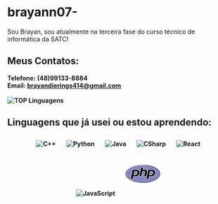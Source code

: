 # brayann07-
Sou Brayan, sou atualmente na terceira fase do curso técnico de informática da SATC!
<br>
## Meus Contatos:
<b>Telefone: <b>(48)99133-8884<br>
<b>Email: brayandierings414@gmail.com<br>
<br>
![TOP Linguagens](https://github-readme-stats.vercel.app/api/top-langs/?username=brayann07&layout=compact&theme=dracula)
## Linguagens que já usei ou estou aprendendo:
<p align="center">
  <img src="https://cdn-icons-png.flaticon.com/256/6132/6132222.png" alt="C++" width="80" height="80" style="margin:10px;">
  <img src="https://upload.wikimedia.org/wikipedia/commons/thumb/0/0a/Python.svg/1200px-Python.svg.png" alt="Python" width="80" height="80" style="margin:10px;">
   <img src="https://encrypted-tbn0.gstatic.com/images?q=tbn:ANd9GcQwCskuD4FRnTTsJvyqo6Dh-ri5reyDnCIlpjnmJI4csEr9QdwGr4AHMGgsiZUdAWWiRTY&usqp=CAU" alt="Java" width="80" height="80" style="margin:10px;">
   <img src="https://www.jetbrains.com/guide/assets/csharp-logo-265a149e.svg" alt="CSharp" width="80" height="80" style="margin:10px;">
   <img src="https://upload.wikimedia.org/wikipedia/commons/thumb/a/a7/React-icon.svg/1200px-React-icon.svg.png" alt="React" width="80" height="80" style="margin:10px;">
   <img src="https://encrypted-tbn0.gstatic.com/images?q=tbn:ANd9GcRuHnJDLOcdm_0b6N6kNj-1OvO9KhKYgqIy0w&s" alt="JavaScript" width="80" height="80" style="margin:10px;">
  <img src="https://raw.githubusercontent.com/github/explore/ccc16358ac4530c6a69b1b80c7223cd2744dea83/topics/php/php.png" alt="php" width="80" height="80" style="margin:10px;">
</p>
